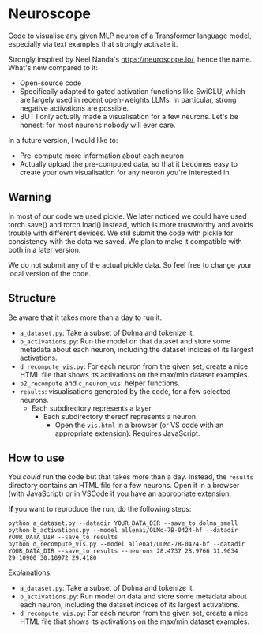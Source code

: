 # Neuroscope

Code to visualise any given MLP neuron of a Transformer language model, especially via text examples that strongly activate it.

Strongly inspired by Neel Nanda's <https://neuroscope.io/>, hence the name.
What's new compared to it:

* Open-source code
* Specifically adapted to gated activation functions like SwiGLU, which are largely used in recent open-weights LLMs. In particular, strong negative activations are possible.
* BUT I only actually made a visualisation for a few neurons. Let's be honest: for most neurons nobody will ever care.

In a future version, I would like to:

* Pre-compute more information about each neuron
* Actually upload the pre-computed data, so that it becomes easy to create your own visualisation for any neuron you're interested in.

## Warning

In most of our code we used pickle.
We later noticed we could have used torch.save() and torch.load() instead,
which is more trustworthy and avoids trouble with different devices.
We still submit the code with pickle for consistency with the data we saved.
We plan to make it compatible with both in a later version.

We do not submit any of the actual pickle data.
So feel free to change your local version of the code.

## Structure

Be aware that it takes more than a day to run it.

* ```a_dataset.py```: Take a subset of Dolma and tokenize it.
* ```b_activations.py```: Run the model on that dataset and store some metadata about each neuron, including the dataset indices of its largest activations.
* ```d_recompute_vis.py```: For each neuron from the given set, create a nice HTML file that shows its activations on the max/min dataset examples.
* ```b2_recompute``` and ```c_neuron_vis```: helper functions.
* ```results```: visualisations generated by the code, for a few selected neurons.
  * Each subdirectory represents a layer
    * Each subdirectory thereof represents a neuron
      * Open the ```vis.html``` in a browser (or VS code with an appropriate extension). Requires JavaScript.

## How to use

You *could* run the code but that takes more than a day.
Instead, the ```results``` directory contains an HTML file for a few neurons.
Open it in a browser (with JavaScript) or in VSCode if you have an appropriate extension.

**If** you want to reproduce the run, do the following steps:

```[bash]
python a_dataset.py --datadir YOUR_DATA_DIR --save_to dolma_small
python b_activations.py --model allenai/OLMo-7B-0424-hf --datadir YOUR_DATA_DIR --save_to results
python d_recompute_vis.py --model allenai/OLMo-7B-0424-hf --datadir YOUR_DATA_DIR --save_to results --neurons 28.4737 28.9766 31.9634 29.10900 30.10972 29.4180
```

Explanations:

* ```a_dataset.py```: Take a subset of Dolma and tokenize it.
* ```b_activations.py```: Run model on data and store some metadata about each neuron, including the dataset indices of its largest activations.
* ```d_recompute_vis.py```: For each neuron from the given set, create a nice HTML file that shows its activations on the max/min dataset examples.
